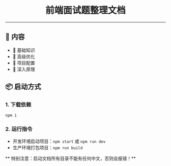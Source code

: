 <div align="center">
  <!-- <img width="200" src="http://xxpromise.gitee.io/webpack5-docs/imgs/logo.svg"> -->
  <h1>前端面试题整理文档</h1>
</div>

---

## 🎉 内容

- 👏 基础知识
- 💅 高级优化
- 🚀 项目配置
- 💪 深入原理

<!-- ## 🌐 地址

- [http://xxpromise.gitee.io/webpack5-docs](http://xxpromise.gitee.io/webpack5-docs) -->

## 📦️ 启动方式

### 1. 下载依赖

```
npm i
```

### 2. 运行指令

- 开发环境启动项目：`npm start` 或 `npm run dev`
- 生产环境打包项目：`npm run build`

** 特别注意：启动文档所有目录不能有任何中文，否则会报错！**
